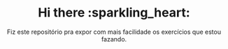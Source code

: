 <div align="center">
  <h1>Hi there :sparkling_heart:	</h1>

  Fiz este repositório pra expor com mais facilidade os exercícios que estou fazando.
</div>
